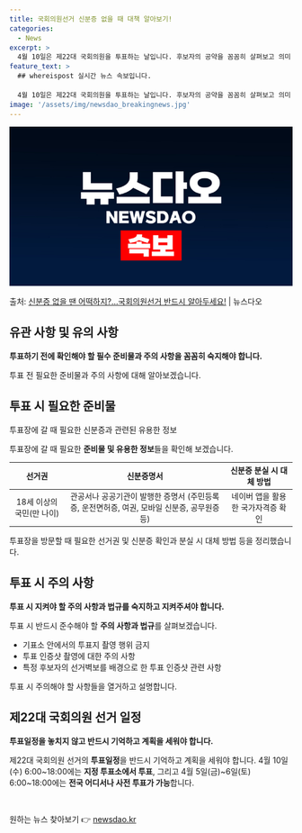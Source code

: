 ```yaml
---
title: 국회의원선거 신분증 없을 때 대책 알아보기!
categories:
  - News
excerpt: >
  4월 10일은 제22대 국회의원을 투표하는 날입니다. 후보자의 공약을 꼼꼼히 살펴보고 의미 있는 변화를 위한…
feature_text: >
  ## whereispost 실시간 뉴스 속보입니다.

  4월 10일은 제22대 국회의원을 투표하는 날입니다. 후보자의 공약을 꼼꼼히 살펴보고 의미 있는 변화를 위한…
image: '/assets/img/newsdao_breakingnews.jpg'
---
```


![뉴스다오 속보](/assets/img/newsdao_breakingnews.jpg)

<p>출처: <a href="https://newsdao.kr/3509" rel="dofollow">신분증 없을 땐 어떡하지?…국회의원선거 반드시 알아두세요!</a> | 뉴스다오</p>

<h2 data-ke-size="size26">유관 사항 및 유의 사항</h2>
<p data-ke-size="size16"><b>투표하기 전에 확인해야 할 필수 준비물과 주의 사항을 꼼꼼히 숙지해야 합니다.</b></p>
투표 전 필요한 준비물과 주의 사항에 대해 알아보겠습니다.

<h2 data-ke-size="size26">투표 시 필요한 준비물</h2>
<p data-ke-size="size16">투표장에 갈 때 필요한 신분증과 관련된 유용한 정보</p>
투표장에 갈 때 필요한 <b>준비물 및 유용한 정보</b>들을 확인해 보겠습니다.

<table>
	<thead>
		<tr>
			<th style="text-align: center;">선거권</th>
			<th style="text-align: center;">신분증명서</th>
			<th style="text-align: center;">신분증 분실 시 대체 방법</th>
		</tr>
	</thead>
	<tbody>
		<tr>
			<td style="text-align: center;">18세 이상의 국민(만 나이)</td>
			<td style="text-align: center;">관공서나 공공기관이 발행한 증명서 (주민등록증, 운전면허증, 여권, 모바일 신분증, 공무원증 등)</td>
			<td style="text-align: center;">네이버 앱을 활용한 국가자격증 확인</td>
		</tr>
	</tbody>
</table>
<p data-ke-size="size16">투표장을 방문할 때 필요한 선거권 및 신분증 확인과 분실 시 대체 방법 등을 정리했습니다.</p>

<h2 data-ke-size="size26">투표 시 주의 사항</h2>
<p data-ke-size="size16"><b>투표 시 지켜야 할 주의 사항과 법규를 숙지하고 지켜주셔야 합니다.</b></p>
투표 시 반드시 준수해야 할 <b>주의 사항과 법규</b>를 살펴보겠습니다.

<ul>
	<li>기표소 안에서의 투표지 촬영 행위 금지</li>
	<li>투표 인증샷 촬영에 대한 주의 사항</li>
	<li>특정 후보자의 선거벽보를 배경으로 한 투표 인증샷 관련 사항</li>
</ul>
<p data-ke-size="size16">투표 시 주의해야 할 사항들을 열거하고 설명합니다.</p>

<h2 data-ke-size="size26">제22대 국회의원 선거 일정</h2>
<p data-ke-size="size16"><b>투표일정을 놓치지 않고 반드시 기억하고 계획을 세워야 합니다.</b></p>
제22대 국회의원 선거의 <b>투표일정</b>을 반드시 기억하고 계획을 세워야 합니다.
4월 10일(수) 6:00~18:00에는 <b>지정 투표소에서 투표</b>, 그리고 4월 5일(금)~6일(토) 6:00~18:00에는 <b>전국 어디서나 사전 투표가 가능</b>합니다.

<p data-ke-size="size16">&nbsp;</p> 

원하는 뉴스 찾아보기 👉 <a href="https://newsdao.kr" rel="dofollow">newsdao.kr</a>


